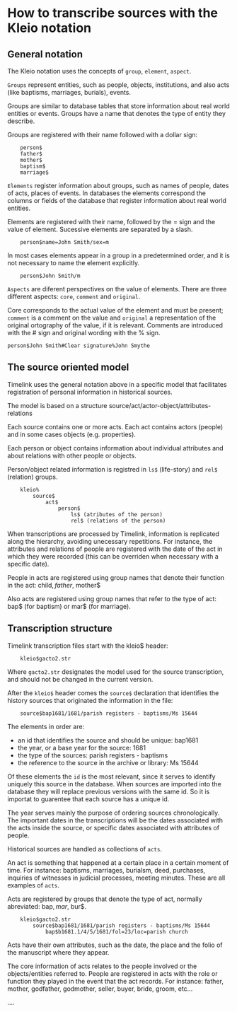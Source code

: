 # How to transcribe sources with the Kleio notation #

## General notation ##

The Kleio notation uses the concepts of `group`, `element`, `aspect`.

`Groups` represent entities, such as people, objects, institutions, and also acts (like baptisms, marriages, burials), events. 

Groups are similar to database tables that store information about real world entities or events. Groups have a name that denotes the type of entity they describe.

Groups are registered with their name followed with a dollar sign:

        person$
        father$
        mother$
        baptism$
        marriage$

`Elements` register information about groups, such as names of people, dates of acts, places of events. In databases the elements correspond the columns or fields of the database that register information about real world entities. 

Elements are registered with their name, followed by the = sign and the value of element. Sucessive elements are separated by a slash.

        person$name=John Smith/sex=m

In most cases elements appear in a group in a predetermined order, and it is not necessary to name the element explicitly.

        person$John Smith/m

`Aspects` are diferent perspectives on the value of elements. There are three different aspects: `core`, `comment` and `original`. 

Core corresponds to the actual value of the element and must be present; `comment` is a comment on the value and `original` a representation of the original ortography of the value, if it is relevant. Comments are introduced with the # sign and original wording with the % sign.

    person$John Smith#Clear signature%John Smythe

## The source oriented model ##

Timelink uses the general notation above in a specific model that facilitates registration of personal information in historical sources. 

The model is based on a structure source/act/actor-object/attributes-relations

Each source contains one or more acts. Each act contains actors (people) and in some cases objects (e.g. properties).

Each person or object contains information about individual attributes and about relations with other people or objects.


Person/object related information is registred in `ls$` (life-story) and `rel$` (relation) groups.

        kleio%
            source$
                act$
                    person$
                        ls$ (atributes of the person)
                        rel$ (relations of the person)

       

When transcriptions are processed by Timelink, information is replicated along the hierarchy, avoiding unecessary repetitions. For instance, the attributes and relations of people are registered with the date of the act in which they were recorded (this can be overriden when necessary with a specific date). 

People in acts are registered using group names that denote their function in the act: child$, father$, mother$

Also acts are registered using group names that refer to the type of act: bap$ (for baptism) or mar$ (for marriage).

## Transcription structure ##

Timelink transcription files start with the kleio$ header:

        kleio$gacto2.str

Where `gacto2.str` designates the model used for the source transcription, and should not be changed in the current version.

After the `kleio$` header comes the `source$` declaration that identifies the history sources that originated the information in the file:

        source$bap1681/1681/parish registers - baptisms/Ms 15644

The elements in order are: 
* an id that identifies the source and should be unique: bap1681
* the year, or a base year for the source: 1681
* the type of the sources: parish registers - baptisms
* the reference to the source in the archive or library: Ms 15644

Of these elements the `id` is the most relevant, since it serves to identify uniquely this source in the database. When sources are imported into the database they will replace previous versions with the same id. So it is importat to guarentee that each source has a unique id.

The year serves mainly the purpose of ordering sources chronologically. The important dates in the transcriptions will be the dates associated with the acts inside the source, or specific dates associated with attributes of people. 

Historical sources are handled as collections of `acts`. 

An act is something that happened at a certain place in a certain moment of time. For instance: baptisms, marriages, burialsm, deed, purchases, inquiries of witnesses in judicial processes, meeting minutes. These are all examples of `acts`. 

Acts are registered by groups that denote the type of act, normally abreviated: bap$, mar$, bur$.

        kleio$gacto2.str
            source$bap1681/1681/parish registers - baptisms/Ms 15644  
                bap$b1681.1/4/5/1681/fol=23/loc=parish church


Acts have their own attributes, such as the date, the place and the folio of the manuscript where they appear.

The core information of acts relates to the people involved or the objects/entities referred to. People are registered in acts with the role or function they played in the event that the act records. For instance: father, mother, godfather, godmother, seller, buyer, bride, groom, etc... 

....